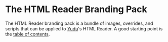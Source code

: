 # The HTML Reader Branding Pack

The HTML Reader branding pack is a bundle of images, overrides, and scripts that can be applied to [Yudu](http://www.yudu.com)'s HTML Reader.
A good starting point is the [table of contents](docs/toc.md).
